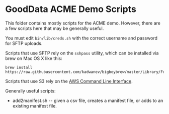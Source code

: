 # GoodData ACME Demo Scripts

This folder contains mostly scripts for the ACME demo.
However, there are a few scripts here that may be generally useful.

You must edit `bin/lib/creds.sh` with the correct username and password for SFTP uploads.

Scripts that use SFTP rely on the `sshpass` utility, which can be installed via brew on Mac OS X like this:

```
brew install https://raw.githubusercontent.com/kadwanev/bigboybrew/master/Library/Formula/sshpass.rb
```

Scripts that use S3 rely on the [AWS Command Line Interface](https://aws.amazon.com/cli/).

Generally useful scripts:

* add2manifest.sh -- given a csv file, creates a manifest file, or adds to an existing manifest file.

